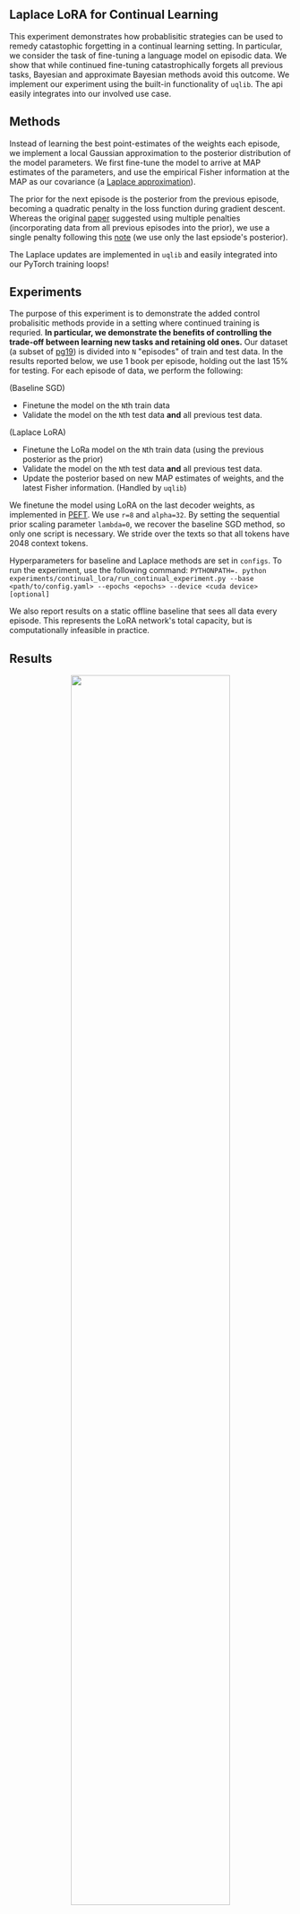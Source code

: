 
## Laplace LoRA for Continual Learning

This experiment demonstrates how probablisitic strategies can be used to remedy catastophic forgetting in a continual learning setting. In particular, we consider the task of fine-tuning a language model on episodic data. We show that while continued fine-tuning catastrophically forgets all previous tasks, Bayesian and approximate Bayesian methods avoid this outcome. We implement our experiment using the built-in functionality of `uqlib`. The api easily integrates into our involved use case.

## Methods 

Instead of learning the best point-estimates of the weights each episode, we implement a local Gaussian approximation to the posterior distribution of the model parameters. We first fine-tune the model to arrive at MAP estimates of the parameters, and use the empirical Fisher information at the MAP as our covariance (a [Laplace approximation](https://proceedings.neurips.cc/paper/2021/file/a7c9585703d275249f30a088cebba0ad-Paper.pdf)).

The prior for the next episode is the posterior from the previous episode, becoming a quadratic penalty in the loss function during gradient descent. Whereas the original [paper](https://www.pnas.org/doi/10.1073/pnas.1611835114) suggested using multiple penalties (incorporating data from all previous episodes into the prior), we use a single penalty following this [note](https://www.inference.vc/comment-on-overcoming-catastrophic-forgetting-in-nns-are-multiple-penalties-needed-2/) (we use only the last epsiode's posterior).

The Laplace updates are implemented in `uqlib` and easily integrated into our PyTorch training loops!

## Experiments

The purpose of this experiment is to demonstrate the added control probalisitic methods provide in a setting where continued training is requried. **In particular, we demonstrate the benefits of controlling the trade-off between learning new tasks and retaining old ones.** Our dataset (a subset of [pg19](https://huggingface.co/datasets/pg19)) is divided into `N` "episodes" of train and test data. In the results reported below, we use 1 book per episode, holding out the last 15% for testing. For each episode of data, we perform the following:

(Baseline SGD) 
- Finetune the model on the `N`th train data
- Validate the model on the `N`th test data **and** all previous test data.

(Laplace LoRA)
- Finetune the LoRa model on the `N`th train data (using the previous posterior as the prior)
- Validate the model on the `N`th test data **and** all previous test data. 
- Update the posterior based on new MAP estimates of weights, and the latest Fisher information. (Handled by `uqlib`)

We finetune the model using LoRA on the last decoder weights, as implemented in [PEFT](https://github.com/huggingface/peft/tree/main). We use `r=8` and `alpha=32`. By setting the sequential prior scaling parameter `lambda=0`, we recover the baseline SGD method, so only one script is necessary. We stride over the texts so that all tokens have 2048 context tokens.

Hyperparameters for baseline and Laplace methods are set in `configs`. To run the experiment, use the following command: `PYTHONPATH=. python experiments/continual_lora/run_continual_experiment.py --base <path/to/config.yaml> --epochs <epochs> --device <cuda device> [optional]`

We also report results on a static offline baseline that sees all data every episode. This represents the LoRA network's total capacity, but is computationally infeasible in practice.

## Results 

<p align="center">
  <img src="https://storage.googleapis.com/normal-blog-artifacts/uqlib/plot_A_uqlib_laplace.png" width=75%">
  <br>
  <em>Figure 1: Validation loss by episode.</em>
</p>

Validation loss for each episode, over all four episodes. Vertical lines indicate episode breaks. Probabilistic methods (Laplace) maintain low loss, while SGD forgets (improvement in validation loss is reversed). The dashed line shows an offline train with access to all four training datasets concurrently; it represents the LoRA network's total capacity.


<p align="center">
  <img src="https://storage.googleapis.com/normal-blog-artifacts/uqlib/plot_B_uqlib_laplace.png" width=75%">
  <br>
  <em>Figure 2: Average validation performance.</em>
</p>

Difference of validation loss from baseline, averaged over all episodes seen thus far. 

## Data

We use a subset of [pg19](https://huggingface.co/datasets/pg19), a large corpus of books. The data can easily be downloaded using the `datasets` library from Huggingface. 

## Model

We finetune Meta's 7 billion parameter [Llama-2 model](https://huggingface.co/meta-llama/Llama-2-7b-hf), available from the `transformers` library.

## Code structure 

- Download (`download_pg19.py`) and process the data (`load_pg19.py`)
- Download the model and prepare LoRa weights (`load_model.py`)
- Configurations (`configs/`)
- Run the continual experiment (`run_continual_experiment.py`)
- Run static offline baseline that sees all data throughout (`run_static_experiment.py`)
- Plot the results (`plot_metrics.py`)
